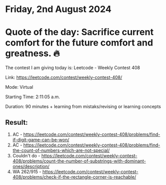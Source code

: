 # Friday, 2nd August 2024

# Quote of the day: Sacrifice current comfort for the future comfort and greatness. 🔥

The contest I am giving today is: Leetcode - Weekly Contest 408

Link: https://leetcode.com/contest/weekly-contest-408/

Mode: Virtual

Starting Time: 2:11:05 a.m.

Duration: 90 minutes + learning from mistaks/revising or learning concepts

## Result:

1. AC - https://leetcode.com/contest/weekly-contest-408/problems/find-if-digit-game-can-be-won/
2. AC - https://leetcode.com/contest/weekly-contest-408/problems/find-the-count-of-numbers-which-are-not-special/
3. Couldn't do - https://leetcode.com/contest/weekly-contest-408/problems/count-the-number-of-substrings-with-dominant-ones/description/
4. WA 262/915 - https://leetcode.com/contest/weekly-contest-408/problems/check-if-the-rectangle-corner-is-reachable/